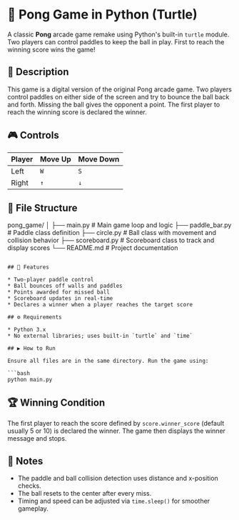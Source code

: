 # 🏓 Pong Game in Python (Turtle)

A classic **Pong** arcade game remake using Python's built-in `turtle` module. Two players can control paddles to keep the ball in play. First to reach the winning score wins the game!

## 📜 Description

This game is a digital version of the original Pong arcade game. Two players control paddles on either side of the screen and try to bounce the ball back and forth. Missing the ball gives the opponent a point. The first player to reach the winning score is declared the winner.

## 🎮 Controls

| Player | Move Up | Move Down |
| ------ | ------- | --------- |
| Left   | `W`     | `S`       |
| Right  | `↑`     | `↓`       |


## 📁 File Structure

pong_game/
│
├── main.py             # Main game loop and logic
├── paddle_bar.py       # Paddle class definition
├── circle.py           # Ball class with movement and collision behavior
├── scoreboard.py       # Scoreboard class to track and display scores
└── README.md           # Project documentation
```

## 🧠 Features

* Two-player paddle control
* Ball bounces off walls and paddles
* Points awarded for missed ball
* Scoreboard updates in real-time
* Declares a winner when a player reaches the target score

## ⚙️ Requirements

* Python 3.x
* No external libraries; uses built-in `turtle` and `time`

## ▶️ How to Run

Ensure all files are in the same directory. Run the game using:

```bash
python main.py
```

## 🏆 Winning Condition

The first player to reach the score defined by `score.winner_score` (default usually 5 or 10) is declared the winner. The game then displays the winner message and stops.

## 📌 Notes

* The paddle and ball collision detection uses distance and x-position checks.
* The ball resets to the center after every miss.
* Timing and speed can be adjusted via `time.sleep()` for smoother gameplay.

